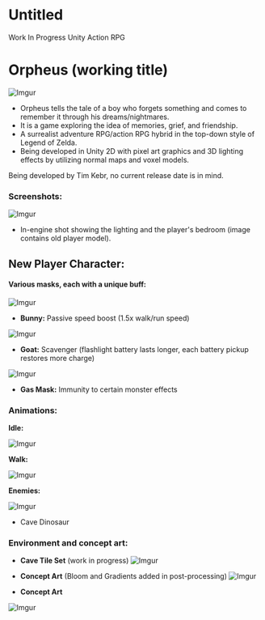 # Untitled
Work In Progress Unity Action RPG

# Orpheus (working title)
![Imgur](http://i.imgur.com/r8o3g4C.png)

- Orpheus tells the tale of a boy who forgets something and comes to remember it through his dreams/nightmares. 
- It is a game exploring the idea of memories, grief, and friendship.
- A surrealist adventure RPG/action RPG hybrid in the top-down style of Legend of Zelda.  
- Being developed in Unity 2D with pixel art graphics and 3D lighting effects by utilizing normal maps and voxel models. 

Being developed by Tim Kebr, no current release date is in mind.

### Screenshots:

![Imgur](http://i.imgur.com/k1XLFNZ.png)

- In-engine shot showing the lighting and the player's bedroom (image contains old player model).

## New Player Character:
#### Various masks, each with a unique buff:
![Imgur](http://i.imgur.com/jNaY5Y0.png)

- **Bunny:** Passive speed boost (1.5x walk/run speed)

![Imgur](http://i.imgur.com/qrLXHDU.png)

- **Goat:** Scavenger (flashlight battery lasts longer, each battery pickup restores more charge)

![Imgur](http://i.imgur.com/KJe1kF5.png)

- **Gas Mask:** Immunity to certain monster effects


### Animations:

**Idle:**

![Imgur](http://i.imgur.com/wpKOjc8.gif)

**Walk:**

![Imgur](http://i.imgur.com/RmPy1sg.gif)

**Enemies:**

![Imgur](http://i.imgur.com/5WLut5q.gif)

- Cave Dinosaur


### Environment and concept art:

- **Cave Tile Set** (work in progress)
![Imgur](http://i.imgur.com/7ykFiyG.png)

- **Concept Art** (Bloom and Gradients added in post-processing)
![Imgur](http://i.imgur.com/mmy4LUW.gif)

- **Concept Art**

![Imgur](http://i.imgur.com/G9yOw6r.png)


